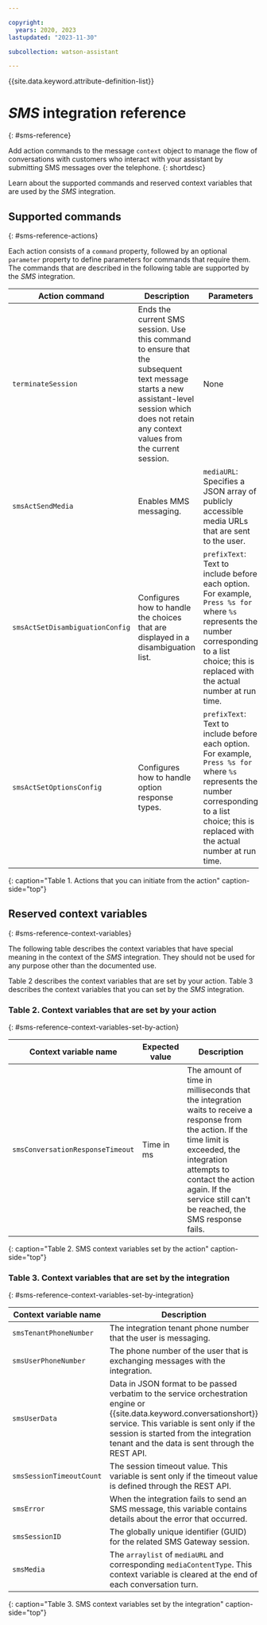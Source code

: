 ```yaml
---

copyright:
  years: 2020, 2023
lastupdated: "2023-11-30"

subcollection: watson-assistant

---
```


{{site.data.keyword.attribute-definition-list}}

# *SMS* integration reference
{: #sms-reference}



Add action commands to the message `context` object to manage the flow of conversations with customers who interact with your assistant by submitting SMS messages over the telephone.
{: shortdesc}

Learn about the supported commands and reserved context variables that are used by the *SMS* integration.

## Supported commands
{: #sms-reference-actions}

Each action consists of a `command` property, followed by an optional `parameter` property to define parameters for commands that require them. The commands that are described in the following table are supported by the *SMS* integration.

| Action command | Description | Parameters |
| ----- | ----- | ----- |
| `terminateSession` | Ends the current SMS session. Use this command to ensure that the subsequent text message starts a new assistant-level session which does not retain any context values from the current session. | None |
| `smsActSendMedia` | Enables MMS messaging.  | `mediaURL`: Specifies a JSON array of publicly accessible media URLs that are sent to the user. |
| `smsActSetDisambiguationConfig` | Configures how to handle the choices that are displayed in a disambiguation list. | `prefixText`: Text to include before each option. For example, `Press %s for` where `%s` represents the number corresponding to a list choice; this is replaced with the actual number at run time. |
| `smsActSetOptionsConfig` | Configures how to handle option response types. | `prefixText`: Text to include before each option. For example, `Press %s for` where `%s` represents the number corresponding to a list choice; this is replaced with the actual number at run time. |
{: caption="Table 1. Actions that you can initiate from the action" caption-side="top"}

## Reserved context variables
{: #sms-reference-context-variables}

The following table describes the context variables that have special meaning in the context of the *SMS* integration. They should not be used for any purpose other than the documented use.

Table 2 describes the context variables that are set by your action. Table 3 describes the context variables that you can set by the *SMS* integration.

### Table 2. Context variables that are set by your action
{: #sms-reference-context-variables-set-by-action}

| Context variable name | Expected value | Description |
| --------------------- | -------------- | ----------- |
| `smsConversationResponseTimeout` | Time in ms | The amount of time in milliseconds that the integration waits to receive a response from the action. If the time limit is exceeded, the integration attempts to contact the action again. If the service still can't be reached, the SMS response fails. |
{: caption="Table 2. SMS context variables set by the action" caption-side="top"}

### Table 3. Context variables that are set by the integration
{: #sms-reference-context-variables-set-by-integration}

| Context variable name | Description |
| --------------------- | ----------- |
| `smsTenantPhoneNumber` | The integration tenant phone number that the user is messaging. |
| `smsUserPhoneNumber` | The phone number of the user that is exchanging messages with the integration. |
| `smsUserData` | Data in JSON format to be passed verbatim to the service orchestration engine or {{site.data.keyword.conversationshort}} service. This variable is sent only if the session is started from the integration tenant and the data is sent through the REST API. |
| `smsSessionTimeoutCount` | The session timeout value. This variable is sent only if the timeout value is defined through the REST API. |
| `smsError` | When the integration fails to send an SMS message, this variable contains details about the error that occurred.  |
| `smsSessionID` | The globally unique identifier (GUID) for the related SMS Gateway session. |
| `smsMedia` | The `arraylist` of `mediaURL` and corresponding `mediaContentType`. This context variable is cleared at the end of each conversation turn. |
{: caption="Table 3. SMS context variables set by the integration" caption-side="top"}
